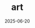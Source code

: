---
title: "art"
date: 2025-06-20
layout: "art"
slug: "art"
menu:
    main:
        weight: 3
        params: 
            icon: brush
---